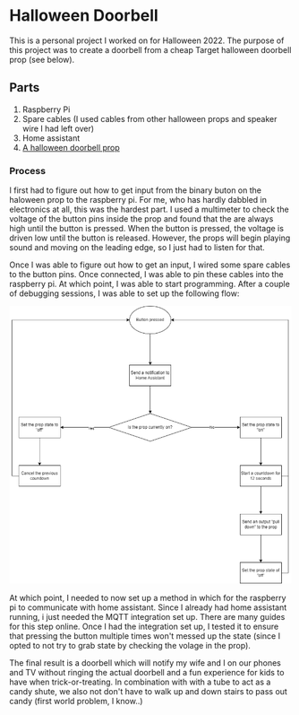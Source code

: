 # Halloween Doorbell

This is a personal project I worked on for Halloween 2022. The purpose of this project was to create a doorbell from a cheap Target halloween doorbell prop (see below).

## Parts
1. Raspberry Pi
2. Spare cables (I used cables from other halloween props and speaker wire I had left over)
3. Home assistant
4. [A halloween doorbell prop](https://www.target.com/p/animated-doorbell-with-eye-halloween-decorative-prop-hyde-38-eek-boutique-8482/-/A-83940532#lnk=sametab)

### Process
I first had to figure out how to get input from the binary buton on the haloween prop to the raspberry pi. For me, who has hardly dabbled in electronics at all, this was the hardest part. I used a multimeter to check the voltage of the button pins inside the prop and found that the are always high until the button is pressed. When the button is pressed, the voltage is driven low until the button is released. However, the props will begin playing sound and moving on the leading edge, so I just had to listen for that.

Once I was able to figure out how to get an input, I wired some spare cables to the button pins. Once connected, I was able to pin these cables into the raspberry pi. At which point, I was able to start programming. After a couple of debugging sessions, I was able to set up the following flow:

![code flow](./code-flow.png)

At which point, I needed to now set up a method in which for the raspberry pi to communicate with home assistant. Since I already had home assistant running, i just needed the MQTT integration set up. There are many guides for this step online. Once I had the integration set up, I tested it to ensure that pressing the button multiple times won't messed up the state (since I opted to not try to grab state by checking the volage in the prop).

The final result is a doorbell which will notify my wife and I on our phones and TV without ringing the actual doorbell and a fun experience for kids to have when trick-or-treating. In combination with with a tube to act as a candy shute, we also not don't have to walk up and down stairs to pass out candy (first world problem, I know..)
